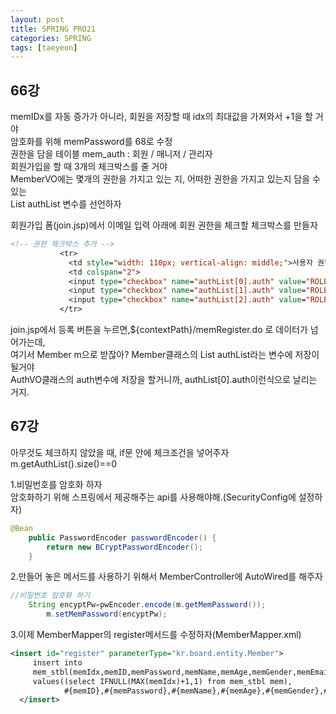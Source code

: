 ```yaml
---
layout: post
title: SPRING PRO21
categories: SPRING
tags: [taeyeon]
---
```


## 66강

memIDx를 자동 증가가 아니라, 회원을 저장할 때 idx의 최대값을 가져와서 +1을 할 거야<br>
암호화를 위해 memPassword를 68로 수정<br>
권한을 담을 테이블 mem_auth : 회원 / 매니저 / 관리자<br>
회원가입을 할 때 3개의 체크박스를 줄 거야<br>
MemberVO에는 몇개의 권한을 가지고 있는 지, 어떠한 권한을 가지고 있는지 담을 수 있는<br>
List<AuthVO> authList 변수를 선언하자<br>

회원가입 폼(join.jsp)에서 이메일 입력 아래에 회원 권한을 체크할 체크박스를 만들자<br>

``` 1=join.jsp
<!-- 권한 체크박스 추가 -->
           <tr>
             <td style="width: 110px; vertical-align: middle;">사용자 권한</td>
             <td colspan="2">
             <input type="checkbox" name="authList[0].auth" value="ROLE_USER">ROLE_USER
             <input type="checkbox" name="authList[1].auth" value="ROLE_MANAGER">ROLE_MANAGER
             <input type="checkbox" name="authList[2].auth" value="ROLE_ADMIN">ROLE_ADMIN
           </tr>
```
join.jsp에서 등록 버튼을 누르면,${contextPath}/memRegister.do 로 데이터가 넘어가는데,<br>
여기서 Member m으로 받잖아? Member클래스의 List<AuthVO> authList라는 변수에 저장이 될거야<br>
AuthVO클래스의 auth변수에 저장을 할거니까, authList[0].auth이런식으로 날리는 거지.<br>

## 67강

아무것도 체크하지 않았을 때, if문 안에 체크조건을 넣어주자 m.getAuthList().size()==0<br>

1.비밀번호를 암호화 하자<br>
암호화하기 위해 스프링에서 제공해주는 api를 사용해야해.(SecurityConfig에 설정하자)<br>
```2=SecurityConfi.java
@Bean
	public PasswordEncoder passwordEncoder() {
		return new BCryptPasswordEncoder();
	}
```
2.만들어 놓은 메서드를 사용하기 위해서 MemberController에 AutoWired를 해주자<br>
```3=MemberController.java
//비밀번호 암호화 하기
    String encyptPw=pwEncoder.encode(m.getMemPassword());
		m.setMemPassword(encyptPw);
```
3.이제 MemberMapper의 register메서드를 수정하자(MemberMapper.xml) <br>
```4=MemberMapper.xml
<insert id="register" parameterType="kr.board.entity.Member">
     insert into
     mem_stbl(memIdx,memID,memPassword,memName,memAge,memGender,memEmail,memProfile)
     values((select IFNULL(MAX(memIdx)+1,1) from mem_stbl mem),
     		#{memID},#{memPassword},#{memName},#{memAge},#{memGender},#{memEmail},#{memProfile})
  </insert>
```







 
